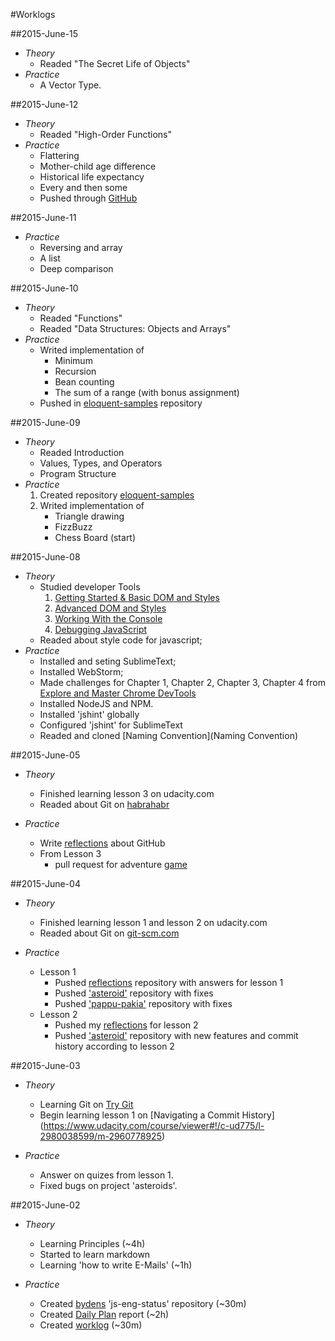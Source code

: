 #Worklogs

##2015-June-15
* *Theory*
	* Readed "The Secret Life of Objects"
* *Practice*
	* A Vector Type.

##2015-June-12

* *Theory*
	* Readed "High-Order Functions"
* *Practice*
  * Flattering
  * Mother-child age difference
  * Historical life expectancy
  * Every and then some
  * Pushed through [GitHub](https://github.com/bydens/eloquent-samples/tree/master/3%20High-Order%20Functions)

##2015-June-11

* *Practice*
	* Reversing and array
	* A list
	* Deep comparison

##2015-June-10

* *Theory*
	* Readed "Functions"
	* Readed "Data Structures: Objects and Arrays"
* *Practice*
	* Writed implementation of
		* Minimum
		* Recursion
		* Bean counting
		* The sum of a range (with bonus assignment)
	* Pushed in [eloquent-samples](https://github.com/bydens/eloquent-samples) repository

##2015-June-09

* *Theory*
	* Readed Introduction
	* Values, Types, and Operators
	* Program Structure
* *Practice*
	1. Created repository [eloquent-samples](https://github.com/bydens/eloquent-samples)
	1. Writed implementation of
		* Triangle drawing
		* FizzBuzz
		* Chess Board (start)


##2015-June-08

* *Theory*
	* Studied developer Tools
		1. [Getting Started & Basic DOM and Styles](http://discover-devtools.codeschool.com/chapters/1?locale=en)
		1. [Advanced DOM and Styles](http://discover-devtools.codeschool.com/chapters/2?locale=en)
		1. [Working With the Console](http://discover-devtools.codeschool.com/chapters/3?locale=en)
		1. [Debugging JavaScript](http://discover-devtools.codeschool.com/chapters/4?locale=en)
	* Readed about style code for javascript;
* *Practice*
	* Installed and seting SublimeText;
	* Installed WebStorm;
	* Made challenges for Chapter 1, Chapter 2, Chapter 3, Chapter 4 from [Explore and Master
Chrome DevTools](http://discover-devtools.codeschool.com/)
	* Installed NodeJS and NPM.
	* Installed 'jshint' globally
	* Сonfigured 'jshint' for SublimeText
	* Readed and cloned [Naming Convention](Naming Convention)

##2015-June-05

* *Theory*
	* Finished learning lesson 3 on udacity.com
	* Readed about Git on [habrahabr](http://habrahabr.ru/post/174467/)

* *Practice*
 	* Write [reflections](https://github.com/bydens/reflections/blob/master/lesson_3_reflections.txt) about GitHub
 	* From Lesson 3
 		* pull request for adventure [game](https://github.com/bydens/create-your-own-adventure)	

##2015-June-04

* *Theory*
	* Finished learning lesson 1 and lesson 2 on udacity.com
	* Readed about Git on [git-scm.com](https://git-scm.com/doc)

* *Practice*
 
	* Lesson 1 
		* Pushed [reflections](https://github.com/bydens/jsTutor/blob/master/Lesson1/lesson_1_reflections.txt) repository with answers for lesson 1
		* Pushed ['asteroid'](https://github.com/bydens/jsTutor/tree/master/Lesson1/asteroids) repository with fixes
		* Pushed ['pappu-pakia'](https://github.com/bydens/jsTutor/tree/master/Lesson1/pappu-pakia) repository with fixes
	* Lesson 2
		* Pushed my [reflections](https://github.com/bydens/jsTutor/blob/master/Lesson2/lesson_2_reflections.txt) for lesson 2
		* Pushed ['asteroid'](https://github.com/bydens/asteroids) repository with new features and commit history according to lesson 2

##2015-June-03

* *Theory*
	* Learning Git on  [Try Git](https://try.github.io/)
	* Begin learning lesson 1 on  [Navigating a Commit History] (https://www.udacity.com/course/viewer#!/c-ud775/l-2980038599/m-2960778925)

* *Practice*
	
	* Answer on quizes from lesson 1.
	* Fixed bugs on project 'asteroids'.

##2015-June-02

* *Theory*

	* Learning Principles (~4h)
	* Started to learn markdown
	* Learning 'how to write E-Mails' (~1h)

* *Practice*

	* Created [bydens](https://github.com/bydens/js-eng-status) 'js-eng-status' repository (~30m)
	* Created [Daily Plan](https://github.com/bydens/js-eng-status/blob/master/report/daily-plans.md) report (~2h)
	* Created [worklog](https://github.com/bydens/js-eng-status/blob/master/report/worklogs.md) (~30m)
